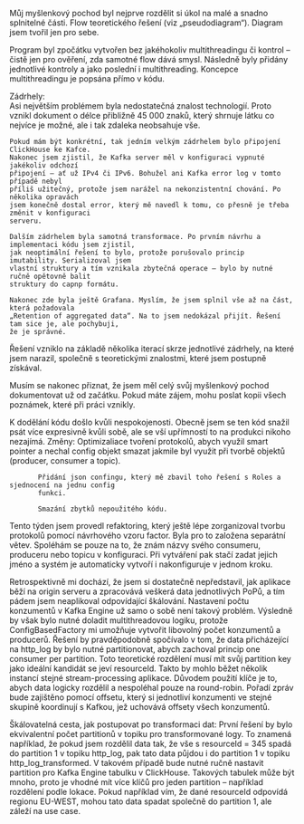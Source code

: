 Můj myšlenkový pochod byl nejprve rozdělit si úkol na malé a snadno splnitelné části. 
Flow teoretického řešení (viz „pseudodiagram“). Diagram jsem tvořil jen pro sebe.  

Program byl zpočátku vytvořen bez jakéhokoliv multithreadingu či kontrol – čistě jen 
pro ověření, zda samotné flow dává smysl. Následně byly přidány jednotlivé kontroly 
a jako poslední i multithreading. Koncepce multithreadingu je popsána přímo v kódu.  

Zádrhely:  
    Asi největším problémem byla nedostatečná znalost technologií. Proto vznikl dokument 
    o délce přibližně 45 000 znaků, který shrnuje látku co nejvíce je možné, ale i tak 
    zdaleka neobsahuje vše.  

    Pokud mám být konkrétní, tak jedním velkým zádrhelem bylo připojení ClickHouse ke Kafce. 
    Nakonec jsem zjistil, že Kafka server měl v konfiguraci vypnuté jakékoliv odchozí 
    připojení – ať už IPv4 či IPv6. Bohužel ani Kafka error log v tomto případě nebyl 
    příliš užitečný, protože jsem narážel na nekonzistentní chování. Po několika opravách 
    jsem konečně dostal error, který mě navedl k tomu, co přesně je třeba změnit v konfiguraci 
    serveru.  

    Dalším zádrhelem byla samotná transformace. Po prvním návrhu a implementaci kódu jsem zjistil, 
    jak neoptimální řešení to bylo, protože porušovalo princip imutability. Serializoval jsem 
    vlastní struktury a tím vznikala zbytečná operace – bylo by nutné ručně opětovně balit 
    struktury do capnp formátu.  

    Nakonec zde byla ještě Grafana. Myslím, že jsem splnil vše až na část, která požadovala 
    „Retention of aggregated data“. Na to jsem nedokázal přijít. Řešení tam sice je, ale pochybuji, 
    že je správné.  

Řešení vzniklo na základě několika iterací skrze jednotlivé zádrhely, na které jsem narazil, 
společně s teoretickými znalostmi, které jsem postupně získával.  

Musím se nakonec přiznat, že jsem měl celý svůj myšlenkový pochod dokumentovat už od začátku. 
Pokud máte zájem, mohu poslat kopii všech poznámek, které při práci vznikly.

K dodělání kódu došlo kvůli nespokojenosti. Obecně jsem se ten kód snažil psát více expresivně 
kvůli sobě, ale se vší upřímností to na produkci nikoho nezajímá. 
    Změny: Optimizaliace tvoření protokolů, abych využil smart pointer a nechal config objekt
           smazat jakmile byl využit při tvorbě objektů (producer, consumer a topic). 

           Přidání json confingu, který mě zbavil toho řešení s Roles a sjednocení na jednu config
           funkci. 

           Smazání zbytků nepoužitého kódu.

Tento týden jsem provedl refaktoring, který ještě lépe zorganizoval tvorbu protokolů pomocí 
návrhového vzoru factor. Byla pro to založena separátní větev. Spoléhám se pouze na to, že znám 
názvy svého consumeru, produceru nebo topicu v konfiguraci. Při vytváření pak stačí zadat jejich 
jméno a systém je automaticky vytvoří i nakonfiguruje v jednom kroku.

Retrospektivně mi dochází, že jsem si dostatečně nepředstavil, jak aplikace běží na origin serveru a 
zpracovává veškerá data jednotlivých PoPů, a tím pádem jsem neaplikoval odpovídající škálování. 
Nastavení počtu konzumentů v Kafka Engine už samo o sobě není takový problém. Výsledně by však bylo 
nutné doladit multithreadovou logiku, protože ConfigBasedFactory mi umožňuje vytvořit libovolný 
počet konzumentů a producerů.
Řešení by pravděpodobně spočívalo v tom, že data přicházející na http_log by bylo nutné partitionovat, 
abych zachoval princip one consumer per partition. Toto teoretické rozdělení musí mít svůj partition 
key jako ideální kandidát se jeví resourceId. Takto by mohlo běžet několik instancí stejné 
stream-processing aplikace. Důvodem použití klíče je to, abych data logicky rozdělil a nespoléhal 
pouze na round-robin. Pořadí zpráv bude zajištěno pomocí offsetu, který si jednotliví konzumenti ve 
stejné skupině koordinují s Kafkou, jež uchovává offsety všech konzumentů.

Škálovatelná cesta, jak postupovat po transformaci dat: 
    První řešení by bylo ekvivalentní počet partitionů v topiku pro transformované logy.
    To znamená například, že pokud jsem rozdělil data tak, že vše s resourceId = 345 spadá do 
    partition 1 v topiku http_log, pak tato data půjdou i do partition 1 v topiku 
    http_log_transformed. V takovém případě bude nutné ručně nastavit partition pro Kafka Engine 
    tabulku v ClickHouse. Takových tabulek může být mnoho, proto je vhodné mít více klíčů pro jeden 
    partition – například rozdělení podle lokace. Pokud například vím, že dané resourceId odpovídá 
    regionu EU-WEST, mohou tato data spadat společně do partition 1, ale záleží na use case. 